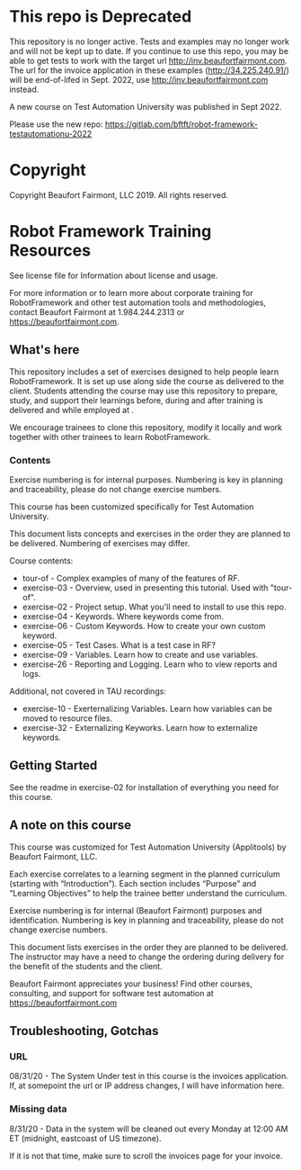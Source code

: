 # This repo is Deprecated
This repository is no longer active. Tests and examples may no longer work and will not be 
kept up to date. If you continue to use this repo, you may be able to get tests to work with
the target url http://inv.beaufortfairmont.com. The url for the invoice application in these examples
(http://34.225.240.91/) will be end-of-lifed in Sept. 2022, use http://inv.beaufortfairmont.com instead.

A new course on Test Automation University was published in Sept 2022. 

Please use the new repo: https://gitlab.com/bftft/robot-framework-testautomationu-2022


# Copyright
Copyright Beaufort Fairmont, LLC 2019. All rights reserved.


# Robot Framework Training Resources

See license file for Information about license and usage.

For more information or to learn more about corporate training for RobotFramework and other test automation tools and methodologies, contact Beaufort Fairmont at 1.984.244.2313 or https://beaufortfairmont.com.

## What's here

This repository includes a set of exercises designed to help people learn RobotFramework. It is set up use along side the course as delivered to the client. Students attending the course may use this repository to prepare, study, and support their learnings before, during and after training is delivered and while employed at <CLIENT>.

We encourage trainees to clone this repository, modify it locally and work together with other trainees to learn RobotFramework.

### Contents
Exercise numbering is for internal purposes. Numbering is key in planning and traceability, please do not change exercise numbers.

This course has been customized specifically for Test Automation University.

This document lists concepts and exercises in the order they are planned to be delivered. Numbering of exercises may differ. 

Course contents:
* tour-of - Complex examples of many of the features of RF.
* exercise-03 - Overview, used in presenting this tutorial. Used with "tour-of".
* exercise-02 - Project setup. What you'll need to install to use this repo.
* exercise-04 - Keywords. Where keywords come from.
* exercise-06 - Custom Keywords. How to create your own custom keyword.
* exercise-05 - Test Cases. What is a test case in RF?
* exercise-09 - Variables. Learn how to create and use variables.
* exercise-26 - Reporting and Logging. Learn who to view reports and logs.

Additional, not covered in TAU recordings:
* exercise-10 - Exerternalizing Variables. Learn how variables can be moved to resource files.
* exercise-32 - Externalizing Keyworks. Learn how to externalize keywords.


## Getting Started
See the readme in exercise-02 for installation of everything you need for this course.

## A note on this course
This course was customized for Test Automation University (Applitools) by Beaufort Fairmont, LLC.

Each exercise correlates to a learning segment in the planned curriculum (starting with “Introduction”). Each section includes “Purpose” and “Learning Objectives” to help the trainee better understand the curriculum.

Exercise numbering is for internal (Beaufort Fairmont) purposes and identification. Numbering is key in planning and traceability, please do not change exercise numbers.

This document lists exercises in the order they are planned to be delivered. The instructor may have a need to change the ordering during delivery for the benefit of the students and the client.

Beaufort Fairmont appreciates your business! Find other courses, consulting, and support for software test automation at https://beaufortfairmont.com


## Troubleshooting, Gotchas ##
### URL ###
08/31/20 - The System Under test in this course is the invoices application. If, at somepoint the url or IP address changes, I will have information here.

### Missing data ###
8/31/20 - Data in the system will be cleaned out every Monday at 12:00 AM ET (midnight, eastcoast of US timezone).

If it is not that time, make sure to scroll the invoices page for your invoice.
